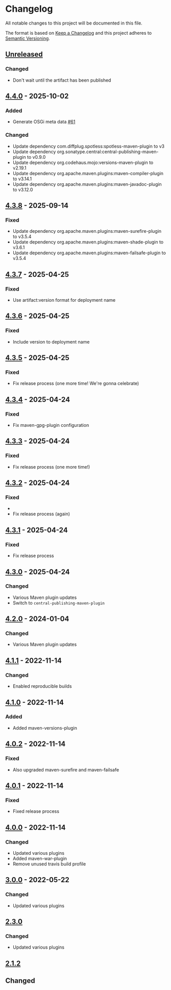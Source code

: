 # Changelog

All notable changes to this project will be documented in this file.

The format is based on [Keep a Changelog](https://keepachangelog.com/en/1.0.0/)
and this project adheres to [Semantic Versioning](https://semver.org/spec/v2.0.0.html).

## [Unreleased]
### Changed
- Don't wait until the artifact has been published 

## [4.4.0] - 2025-10-02
### Added
- Generate OSGi meta data [#61](https://github.com/cucumber/cucumber-parent/pull/61)

### Changed
- Update dependency com.diffplug.spotless:spotless-maven-plugin to v3
- Update dependency org.sonatype.central:central-publishing-maven-plugin to v0.9.0
- Update dependency org.codehaus.mojo:versions-maven-plugin to v2.19.1
- Update dependency org.apache.maven.plugins:maven-compiler-plugin to v3.14.1
- Update dependency org.apache.maven.plugins:maven-javadoc-plugin to v3.12.0

## [4.3.8] - 2025-09-14
### Fixed
- Update dependency org.apache.maven.plugins:maven-surefire-plugin to v3.5.4
- Update dependency org.apache.maven.plugins:maven-shade-plugin to v3.6.1
- Update dependency org.apache.maven.plugins:maven-failsafe-plugin to v3.5.4

## [4.3.7] - 2025-04-25
### Fixed
- Use artifact:version format for deployment name

## [4.3.6] - 2025-04-25
### Fixed
- Include version to deployment name

## [4.3.5] - 2025-04-25
### Fixed
- Fix release process (one more time! We're gonna celebrate)

## [4.3.4] - 2025-04-24
### Fixed
- Fix maven-gpg-plugin configuration

## [4.3.3] - 2025-04-24
### Fixed
- Fix release process (one more time!)

## [4.3.2] - 2025-04-24
### Fixed
- 
- Fix release process (again)

## [4.3.1] - 2025-04-24
### Fixed
- Fix release process

## [4.3.0] - 2025-04-24
### Changed
- Various Maven plugin updates
- Switch to `central-publishing-maven-plugin`

## [4.2.0] - 2024-01-04
### Changed
- Various Maven plugin updates

## [4.1.1] - 2022-11-14
### Changed
- Enabled reproducible builds

## [4.1.0] - 2022-11-14
### Added
- Added maven-versions-plugin

## [4.0.2] - 2022-11-14
### Fixed
- Also upgraded maven-surefire and maven-failsafe

## [4.0.1] - 2022-11-14
### Fixed
- Fixed release process

## [4.0.0] - 2022-11-14
### Changed
- Updated various plugins
- Added maven-war-plugin
- Remove unused travis build profile

## [3.0.0] - 2022-05-22
### Changed
- Updated various plugins

## [2.3.0]
### Changed
- Updated various plugins

## [2.1.2]

## Changed

[Unreleased]: https://github.com/cucumber/cucumber-parent/compare/v4.4.0...HEAD
[4.4.0]: https://github.com/cucumber/cucumber-parent/compare/v4.3.8...v4.4.0
[4.3.8]: https://github.com/cucumber/cucumber-parent/compare/v4.3.7...v4.3.8
[4.3.7]: https://github.com/cucumber/cucumber-parent/compare/v4.3.6...v4.3.7
[4.3.6]: https://github.com/cucumber/cucumber-parent/compare/v4.3.5...v4.3.6
[4.3.5]: https://github.com/cucumber/cucumber-parent/compare/v4.3.4...v4.3.5
[4.3.4]: https://github.com/cucumber/cucumber-parent/compare/v4.3.3...v4.3.4
[4.3.3]: https://github.com/cucumber/cucumber-parent/compare/v4.3.2...v4.3.3
[4.3.2]: https://github.com/cucumber/cucumber-parent/compare/v4.3.1...v4.3.2
[4.3.1]: https://github.com/cucumber/cucumber-parent/compare/v4.3.0...v4.3.1
[4.3.0]: https://github.com/cucumber/cucumber-parent/compare/v4.2.0...v4.3.0
[4.2.0]: https://github.com/cucumber/cucumber-parent/compare/v4.1.1...v4.2.0
[4.1.1]: https://github.com/cucumber/cucumber-parent/compare/v4.1.0...v4.1.1
[4.1.0]: https://github.com/cucumber/cucumber-parent/compare/v4.0.2...v4.1.0
[4.0.2]: https://github.com/cucumber/cucumber-parent/compare/v4.0.1...v4.0.2
[4.0.1]: https://github.com/cucumber/cucumber-parent/compare/v4.0.0...v4.0.1
[4.0.0]: https://github.com/cucumber/cucumber-parent/compare/v3.0.0...v4.0.0
[3.0.0]: https://github.com/cucumber/cucumber-parent/compare/v3.0.0...v2.3.0
[2.3.0]: https://github.com/cucumber/cucumber-parent/compare/v2.3.0...v2.1.2
[2.1.2]: https://github.com/cucumber/cucumber-parent/compare/v2.3.0...v2.1.2
